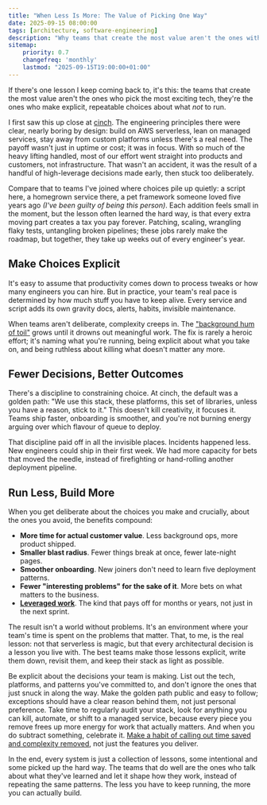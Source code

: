 ```yaml
---
title: "When Less Is More: The Value of Picking One Way"
date: 2025-09-15 08:00:00
tags: [architecture, software-engineering]
description: "Why teams that create the most value aren't the ones with the best tech, they're the ones with the clearest constraints."
sitemap:
    priority: 0.7
    changefreq: 'monthly'
    lastmod: "2025-09-15T19:00:00+01:00"
---
```


If there's one lesson I keep coming back to, it's this: the teams that create the most value aren't the ones who pick the most exciting tech, they're the ones who make explicit, repeatable choices about what *not* to run.

I first saw this up close at [cinch](/stuff-learned-at-cinch). The engineering principles there were clear, nearly boring by design: build on AWS serverless, lean on managed services, stay away from custom platforms unless there's a real need. The payoff wasn't just in uptime or cost; it was in focus. With so much of the heavy lifting handled, most of our effort went straight into products and customers, not infrastructure. That wasn't an accident, it was the result of a handful of high-leverage decisions made early, then stuck too deliberately.

Compare that to teams I've joined where choices pile up quietly: a script here, a homegrown service there, a pet framework someone loved five years ago _(I've been guilty of being this person)_. Each addition feels small in the moment, but the lesson often learned the hard way, is that every extra moving part creates a tax you pay forever. Patching, scaling, wrangling flaky tests, untangling broken pipelines; these jobs rarely make the roadmap, but together, they take up weeks out of every engineer's year.

## Make Choices Explicit

It's easy to assume that productivity comes down to process tweaks or how many engineers you can hire. But in practice, your team's real pace is determined by how much stuff you have to keep alive. Every service and script adds its own gravity docs, alerts, habits, invisible maintenance.

When teams aren't deliberate, complexity creeps in. The ["background hum of toil"](/engineering-toil) grows until it drowns out meaningful work. The fix is rarely a heroic effort; it's naming what you're running, being explicit about what you take on, and being ruthless about killing what doesn't matter any more.

## Fewer Decisions, Better Outcomes

There's a discipline to constraining choice. At cinch, the default was a golden path: "We use this stack, these platforms, this set of libraries, unless you have a reason, stick to it." This doesn't kill creativity, it focuses it. Teams ship faster, onboarding is smoother, and you're not burning energy arguing over which flavour of queue to deploy.

That discipline paid off in all the invisible places. Incidents happened less. New engineers could ship in their first week. We had more capacity for bets that moved the needle, instead of firefighting or hand-rolling another deployment pipeline.

## Run Less, Build More

When you get deliberate about the choices you make and crucially, about the ones you avoid, the benefits compound:

- **More time for actual customer value**. Less background ops, more product shipped.
- **Smaller blast radius**. Fewer things break at once, fewer late-night pages.
- **Smoother onboarding**. New joiners don't need to learn five deployment patterns.
- **Fewer "interesting problems" for the sake of it**. More bets on what matters to the business.
- **[Leveraged work](/doing-leveraged-work)**. The kind that pays off for months or years, not just in the next sprint.

The result isn't a world without problems. It's an environment where your team's time is spent on the problems that matter. That, to me, is the real lesson: not that serverless is magic, but that every architectural decision is a lesson you live with. The best teams make those lessons explicit, write them down, revisit them, and keep their stack as light as possible.

Be explicit about the decisions your team is making. List out the tech, platforms, and patterns you've committed to, and don't ignore the ones that just snuck in along the way. Make the golden path public and easy to follow; exceptions should have a clear reason behind them, not just personal preference. Take time to regularly audit your stack, look for anything you can kill, automate, or shift to a managed service, because every piece you remove frees up more energy for work that actually matters. And when you do subtract something, celebrate it. [Make a habit of calling out time saved and complexity removed](/culture-follows-incentives), not just the features you deliver.

In the end, every system is just a collection of lessons, some intentional and some picked up the hard way. The teams that do well are the ones who talk about what they've learned and let it shape how they work, instead of repeating the same patterns. The less you have to keep running, the more you can actually build.
